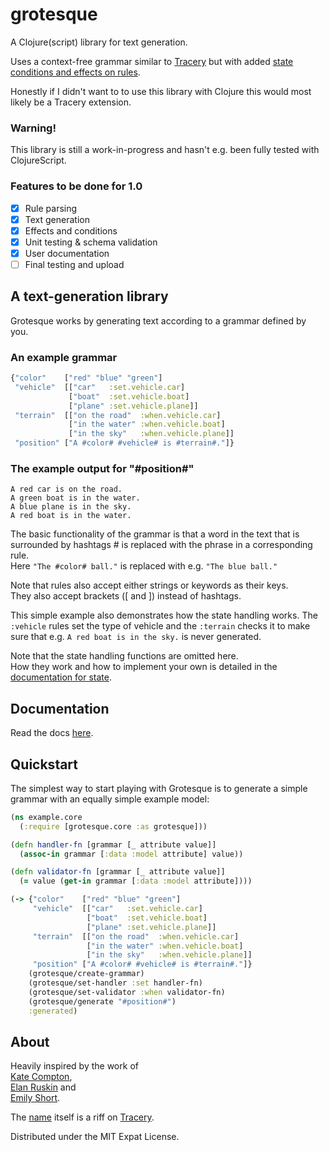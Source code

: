 # grotesque

A Clojure(script) library for text generation.

Uses a context-free grammar similar to [Tracery](https://tracery.io/) but with added 
[state conditions and effects on rules](https://emshort.blog/2019/11/29/storylets-you-want-them/).

Honestly if I didn't want to to use this library with Clojure this would most likely be a Tracery extension.

### Warning!
This library is still a work-in-progress and hasn't e.g. been fully tested with ClojureScript.

### Features to be done for 1.0
- [x] Rule parsing
- [x] Text generation
- [x] Effects and conditions
- [x] Unit testing & schema validation
- [x] User documentation
- [ ] Final testing and upload

## A text-generation library
Grotesque works by generating text according to a grammar defined by you.
### An example grammar
```clojure
{"color"    ["red" "blue" "green"]
 "vehicle"  [["car"   :set.vehicle.car] 
             ["boat"  :set.vehicle.boat] 
             ["plane" :set.vehicle.plane]]
 "terrain"  [["on the road"  :when.vehicle.car]
             ["in the water" :when.vehicle.boat]
             ["in the sky"   :when.vehicle.plane]]
 "position" ["A #color# #vehicle# is #terrain#."]}
```
### The example output for "#position#"
``` 
A red car is on the road.
A green boat is in the water.
A blue plane is in the sky.
A red boat is in the water.
```
The basic functionality of the grammar is that a word in the text that is surrounded by hashtags # is replaced with the phrase in a corresponding rule.  
Here `"The #color# ball."` is replaced with e.g. `"The blue ball."`

Note that rules also accept either strings or keywords as their keys.  
They also accept brackets ([ and ]) instead of hashtags.

This simple example also demonstrates how the state handling works. The `:vehicle` rules set the type of vehicle and the `:terrain` checks it to make sure that e.g. `A red boat is in the sky.` is never generated.

Note that the state handling functions are omitted here.  
How they work and how to implement your own is detailed in the [documentation for state](docs/model.md).

## Documentation
Read the docs [here](docs/overview.md).

## Quickstart
The simplest way to start playing with Grotesque is to generate a simple grammar with an equally simple example model:
```clojure
(ns example.core
  (:require [grotesque.core :as grotesque]))

(defn handler-fn [grammar [_ attribute value]]
  (assoc-in grammar [:data :model attribute] value))

(defn validator-fn [grammar [_ attribute value]]
  (= value (get-in grammar [:data :model attribute])))

(-> {"color"    ["red" "blue" "green"]
     "vehicle"  [["car"   :set.vehicle.car] 
                 ["boat"  :set.vehicle.boat] 
                 ["plane" :set.vehicle.plane]]
     "terrain"  [["on the road"  :when.vehicle.car]
                 ["in the water" :when.vehicle.boat]
                 ["in the sky"   :when.vehicle.plane]]
     "position" ["A #color# #vehicle# is #terrain#."]}
    (grotesque/create-grammar)
    (grotesque/set-handler :set handler-fn)
    (grotesque/set-validator :when validator-fn)
    (grotesque/generate "#position#")
    :generated)
```

## About
Heavily inspired by the work of  
[Kate Compton](https://github.com/galaxykate),  
[Elan Ruskin](https://www.gdcvault.com/play/1015317/AI-driven-Dynamic-Dialog-through) and  
[Emily Short](https://emshort.blog/).

The [name](https://www.merriam-webster.com/dictionary/grotesque) itself is 
a riff on [Tracery](https://www.merriam-webster.com/dictionary/tracery).

Distributed under the MIT Expat License.
